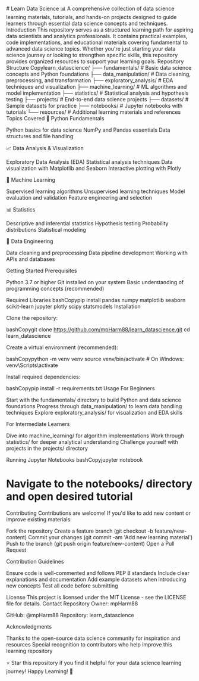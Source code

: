 <readme>
# Learn Data Science 📊
A comprehensive collection of data science learning materials, tutorials, and hands-on projects designed to guide learners through essential data science concepts and techniques.
Introduction
This repository serves as a structured learning path for aspiring data scientists and analytics professionals. It contains practical examples, code implementations, and educational materials covering fundamental to advanced data science topics. Whether you're just starting your data science journey or looking to strengthen specific skills, this repository provides organized resources to support your learning goals.
Repository Structure
Copylearn_datascience/
├── fundamentals/           # Basic data science concepts and Python foundations
├── data_manipulation/      # Data cleaning, preprocessing, and transformation
├── exploratory_analysis/   # EDA techniques and visualization
├── machine_learning/       # ML algorithms and model implementation
├── statistics/            # Statistical analysis and hypothesis testing
├── projects/              # End-to-end data science projects
├── datasets/              # Sample datasets for practice
├── notebooks/             # Jupyter notebooks with tutorials
└── resources/             # Additional learning materials and references
Topics Covered
🐍 Python Fundamentals

Python basics for data science
NumPy and Pandas essentials
Data structures and file handling

📈 Data Analysis & Visualization

Exploratory Data Analysis (EDA)
Statistical analysis techniques
Data visualization with Matplotlib and Seaborn
Interactive plotting with Plotly

🤖 Machine Learning

Supervised learning algorithms
Unsupervised learning techniques
Model evaluation and validation
Feature engineering and selection

📊 Statistics

Descriptive and inferential statistics
Hypothesis testing
Probability distributions
Statistical modeling

🔧 Data Engineering

Data cleaning and preprocessing
Data pipeline development
Working with APIs and databases

Getting Started
Prerequisites

Python 3.7 or higher
Git installed on your system
Basic understanding of programming concepts (recommended)

Required Libraries
bashCopypip install pandas numpy matplotlib seaborn scikit-learn jupyter plotly scipy statsmodels
Installation

Clone the repository:

bashCopygit clone https://github.com/mpHarm88/learn_datascience.git
cd learn_datascience

Create a virtual environment (recommended):

bashCopypython -m venv venv
source venv/bin/activate  # On Windows: venv\Scripts\activate

Install required dependencies:

bashCopypip install -r requirements.txt
Usage
For Beginners

Start with the fundamentals/ directory to build Python and data science foundations
Progress through data_manipulation/ to learn data handling techniques
Explore exploratory_analysis/ for visualization and EDA skills

For Intermediate Learners

Dive into machine_learning/ for algorithm implementations
Work through statistics/ for deeper analytical understanding
Challenge yourself with projects in the projects/ directory

Running Jupyter Notebooks
bashCopyjupyter notebook
# Navigate to the notebooks/ directory and open desired tutorial
Contributing
Contributions are welcome! If you'd like to add new content or improve existing materials:

Fork the repository
Create a feature branch (git checkout -b feature/new-content)
Commit your changes (git commit -am 'Add new learning material')
Push to the branch (git push origin feature/new-content)
Open a Pull Request

Contribution Guidelines

Ensure code is well-commented and follows PEP 8 standards
Include clear explanations and documentation
Add example datasets when introducing new concepts
Test all code before submitting

License
This project is licensed under the MIT License - see the LICENSE file for details.
Contact
Repository Owner: mpHarm88

GitHub: @mpHarm88
Repository: learn_datascience

Acknowledgments

Thanks to the open-source data science community for inspiration and resources
Special recognition to contributors who help improve this learning repository


⭐ Star this repository if you find it helpful for your data science learning journey!
Happy Learning! 🚀
</readme>
